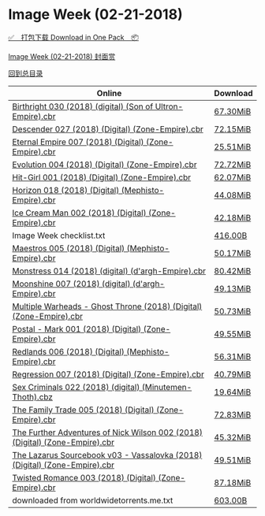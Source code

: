 # Image Week (02-21-2018)

[✅&emsp;打包下载 Download in One Pack&emsp;📦](https://pan.baidu.com/s/1dHgyReh)

[Image Week (02-21-2018) 封面赏](/https://github.com/alicewish/markdown/blob/master/cover/Image-Week-02-21-2018-Covers.md)



[回到总目录](https://github.com/alicewish/markdown/blob/master/Catalogs.md)



Online | Download
--- | ---
[Birthright 030 (2018) (digital) (Son of Ultron-Empire).cbr](https://github.com/alicewish/markdown/blob/master/comic/Birthright-030-2018-digital-Son-of-Ultron-Empire-cbr.md) | [67.30MiB](https://pan.baidu.com/s/1dHgyReh#list/path=%2FImage%20Week%202018%20Q1%2FImage%20Week%20%2802-21-2018%29%2F%E3%82%A4%E3%82%AF%E3%82%BB%E3%82%AB%E3%82%B3%E3%82%A6%E3%82%A4%E3%82%AA%E3%82%B5%E3%82%B3%E3%82%A4%E3%82%AD%E3%82%A2%E3%82%B1%E3%82%AF%E3%82%AA%E3%82%A6%E3%82%A8%E3%82%BB%E3%82%B9%E3%82%BF%E3%82%A4%E3%82%AB%E3%82%BF%E3%82%B1%E3%82%AD%E3%82%AA%E3%82%A2%E3%82%BF%E3%82%A4%E3%82%A2%E3%82%BD&parentPath=%2FImage%20Week%202018%20Q1)
[Descender 027 (2018) (Digital) (Zone-Empire).cbr](https://github.com/alicewish/markdown/blob/master/comic/Descender-027-2018-Digital-Zone-Empire-cbr.md) | [72.15MiB](https://pan.baidu.com/s/1dHgyReh#list/path=%2FImage%20Week%202018%20Q1%2FImage%20Week%20%2802-21-2018%29%2F%E3%82%A6%E3%82%A2%E3%82%AA%E3%82%B3%E3%82%A6%E3%82%AB%E3%82%A6%E3%82%A4%E3%82%AB%E3%82%AD%E3%82%AA%E3%82%AD%E3%82%AA%E3%82%B9%E3%82%AD%E3%82%AF%E3%82%AA%E3%82%AA%E3%82%A8%E3%82%A8%E3%82%BF%E3%82%BB%E3%82%B1%E3%82%AF%E3%82%AD%E3%82%BB%E3%82%A2%E3%82%A4%E3%82%B1%E3%82%AD%E3%82%AB%E3%82%BB&parentPath=%2FImage%20Week%202018%20Q1)
[Eternal Empire 007 (2018) (Digital) (Zone-Empire).cbr](https://github.com/alicewish/markdown/blob/master/comic/Eternal-Empire-007-2018-Digital-Zone-Empire-cbr.md) | [25.51MiB](https://pan.baidu.com/s/1dHgyReh#list/path=%2FImage%20Week%202018%20Q1%2FImage%20Week%20%2802-21-2018%29%2F%E3%82%BF%E3%82%BF%E3%82%A4%E3%82%A4%E3%82%B1%E3%82%B1%E3%82%A2%E3%82%BF%E3%82%AB%E3%82%B9%E3%82%B7%E3%82%B1%E3%82%B5%E3%82%B9%E3%82%AD%E3%82%A2%E3%82%AB%E3%82%AF%E3%82%A6%E3%82%B7%E3%82%AD%E3%82%B1%E3%82%A6%E3%82%B5%E3%82%AB%E3%82%B3%E3%82%BB%E3%82%A4%E3%82%A2%E3%82%AF%E3%82%BD%E3%82%B5&parentPath=%2FImage%20Week%202018%20Q1)
[Evolution 004 (2018) (Digital) (Zone-Empire).cbr](https://github.com/alicewish/markdown/blob/master/comic/Evolution-004-2018-Digital-Zone-Empire-cbr.md) | [72.72MiB](https://pan.baidu.com/s/1dHgyReh#list/path=%2FImage%20Week%202018%20Q1%2FImage%20Week%20%2802-21-2018%29%2F%E3%82%A2%E3%82%B5%E3%82%A4%E3%82%AD%E3%82%BD%E3%82%AA%E3%82%AB%E3%82%AF%E3%82%B5%E3%82%B3%E3%82%BD%E3%82%AF%E3%82%A2%E3%82%A4%E3%82%BF%E3%82%AA%E3%82%A8%E3%82%B1%E3%82%AB%E3%82%AB%E3%82%B1%E3%82%B3%E3%82%B3%E3%82%AA%E3%82%AD%E3%82%B1%E3%82%B5%E3%82%B5%E3%82%A2%E3%82%A6%E3%82%A8%E3%82%A2&parentPath=%2FImage%20Week%202018%20Q1)
[Hit-Girl 001 (2018) (Digital) (Zone-Empire).cbr](https://github.com/alicewish/markdown/blob/master/comic/Hit-Girl-001-2018-Digital-Zone-Empire-cbr.md) | [62.07MiB](https://pan.baidu.com/s/1dHgyReh#list/path=%2FImage%20Week%202018%20Q1%2FImage%20Week%20%2802-21-2018%29%2F%E3%82%BB%E3%82%AA%E3%82%B3%E3%82%A2%E3%82%A6%E3%82%B9%E3%82%B9%E3%82%AD%E3%82%AF%E3%82%A4%E3%82%B5%E3%82%B1%E3%82%A2%E3%82%BF%E3%82%AF%E3%82%A2%E3%82%BB%E3%82%AF%E3%82%AF%E3%82%BF%E3%82%AA%E3%82%A4%E3%82%B7%E3%82%BB%E3%82%A8%E3%82%AD%E3%82%BF%E3%82%AA%E3%82%BD%E3%82%B3%E3%82%BB%E3%82%A4&parentPath=%2FImage%20Week%202018%20Q1)
[Horizon 018 (2018) (Digital) (Mephisto-Empire).cbr](https://github.com/alicewish/markdown/blob/master/comic/Horizon-018-2018-Digital-Mephisto-Empire-cbr.md) | [44.08MiB](https://pan.baidu.com/s/1dHgyReh#list/path=%2FImage%20Week%202018%20Q1%2FImage%20Week%20%2802-21-2018%29%2F%E3%82%A8%E3%82%B7%E3%82%BB%E3%82%A4%E3%82%B9%E3%82%BD%E3%82%B7%E3%82%AA%E3%82%A6%E3%82%A2%E3%82%A8%E3%82%B1%E3%82%BB%E3%82%AF%E3%82%B5%E3%82%B3%E3%82%B3%E3%82%B1%E3%82%B5%E3%82%B3%E3%82%BF%E3%82%AF%E3%82%AD%E3%82%B7%E3%82%BD%E3%82%B9%E3%82%A2%E3%82%BD%E3%82%AA%E3%82%AD%E3%82%A4%E3%82%AF&parentPath=%2FImage%20Week%202018%20Q1)
[Ice Cream Man 002 (2018) (Digital) (Zone-Empire).cbr](https://github.com/alicewish/markdown/blob/master/comic/Ice-Cream-Man-002-2018-Digital-Zone-Empire-cbr.md) | [42.18MiB](https://pan.baidu.com/s/1dHgyReh#list/path=%2FImage%20Week%202018%20Q1%2FImage%20Week%20%2802-21-2018%29%2F%E3%82%B3%E3%82%AD%E3%82%BB%E3%82%AA%E3%82%A8%E3%82%B3%E3%82%BB%E3%82%B9%E3%82%B3%E3%82%A6%E3%82%BD%E3%82%B9%E3%82%BD%E3%82%BB%E3%82%BD%E3%82%AB%E3%82%B3%E3%82%A8%E3%82%A2%E3%82%BD%E3%82%BF%E3%82%B7%E3%82%B5%E3%82%AF%E3%82%B9%E3%82%AD%E3%82%A2%E3%82%BD%E3%82%A2%E3%82%AA%E3%82%A2%E3%82%AF&parentPath=%2FImage%20Week%202018%20Q1)
Image Week checklist.txt | [416.00B](https://pan.baidu.com/s/1dHgyReh#list/path=%2FImage%20Week%202018%20Q1%2FImage%20Week%20%2802-21-2018%29%2F%E3%82%BF%E3%82%B5%E3%82%A6%E3%82%BB%E3%82%B3%E3%82%AF%E3%82%BB%E3%82%AF%E3%82%B9%E3%82%BB%E3%82%AD%E3%82%B1%E3%82%A2%E3%82%B7%E3%82%AA%E3%82%B9%E3%82%AD%E3%82%A6%E3%82%A6%E3%82%B1%E3%82%BB%E3%82%A2%E3%82%B5%E3%82%B7%E3%82%B3%E3%82%AD%E3%82%A4%E3%82%A8%E3%82%BB%E3%82%AF%E3%82%AD%E3%82%BB&parentPath=%2FImage%20Week%202018%20Q1)
[Maestros 005 (2018) (Digital) (Mephisto-Empire).cbr](https://github.com/alicewish/markdown/blob/master/comic/Maestros-005-2018-Digital-Mephisto-Empire-cbr.md) | [50.17MiB](https://pan.baidu.com/s/1dHgyReh#list/path=%2FImage%20Week%202018%20Q1%2FImage%20Week%20%2802-21-2018%29%2F%E3%82%A6%E3%82%B3%E3%82%BF%E3%82%A8%E3%82%B3%E3%82%BF%E3%82%B1%E3%82%AB%E3%82%A2%E3%82%B9%E3%82%A6%E3%82%B1%E3%82%BB%E3%82%B1%E3%82%B5%E3%82%B1%E3%82%BD%E3%82%AA%E3%82%BF%E3%82%BD%E3%82%B5%E3%82%B5%E3%82%AB%E3%82%BF%E3%82%A2%E3%82%B5%E3%82%AF%E3%82%AF%E3%82%A8%E3%82%AB%E3%82%AF%E3%82%B3&parentPath=%2FImage%20Week%202018%20Q1)
[Monstress 014 (2018) (digital) (d'argh-Empire).cbr](https://github.com/alicewish/markdown/blob/master/comic/Monstress-014-2018-digital-dargh-Empire-cbr.md) | [80.42MiB](https://pan.baidu.com/s/1dHgyReh#list/path=%2FImage%20Week%202018%20Q1%2FImage%20Week%20%2802-21-2018%29%2F%E3%82%B7%E3%82%BF%E3%82%B3%E3%82%BB%E3%82%A4%E3%82%A8%E3%82%AA%E3%82%B9%E3%82%AF%E3%82%AF%E3%82%A8%E3%82%AB%E3%82%BD%E3%82%AD%E3%82%B9%E3%82%A2%E3%82%A4%E3%82%B5%E3%82%A4%E3%82%B9%E3%82%AF%E3%82%AD%E3%82%A4%E3%82%A6%E3%82%AB%E3%82%AD%E3%82%BD%E3%82%A2%E3%82%AB%E3%82%B9%E3%82%A8%E3%82%BB&parentPath=%2FImage%20Week%202018%20Q1)
[Moonshine 007 (2018) (digital) (d'argh-Empire).cbr](https://github.com/alicewish/markdown/blob/master/comic/Moonshine-007-2018-digital-dargh-Empire-cbr.md) | [49.13MiB](https://pan.baidu.com/s/1dHgyReh#list/path=%2FImage%20Week%202018%20Q1%2FImage%20Week%20%2802-21-2018%29%2F%E3%82%B9%E3%82%A4%E3%82%AD%E3%82%AA%E3%82%AD%E3%82%B1%E3%82%A8%E3%82%A2%E3%82%BB%E3%82%AD%E3%82%AB%E3%82%B9%E3%82%A8%E3%82%AF%E3%82%AD%E3%82%BB%E3%82%A8%E3%82%B3%E3%82%A6%E3%82%BF%E3%82%BD%E3%82%B9%E3%82%A6%E3%82%BB%E3%82%A6%E3%82%AF%E3%82%AA%E3%82%BD%E3%82%A6%E3%82%AD%E3%82%A8%E3%82%BB&parentPath=%2FImage%20Week%202018%20Q1)
[Multiple Warheads - Ghost Throne (2018) (Digital) (Zone-Empire).cbr](https://github.com/alicewish/markdown/blob/master/comic/Multiple-Warheads-Ghost-Throne-2018-Digital-Zone-Empire-cbr.md) | [50.73MiB](https://pan.baidu.com/s/1dHgyReh#list/path=%2FImage%20Week%202018%20Q1%2FImage%20Week%20%2802-21-2018%29%2F%E3%82%BF%E3%82%AF%E3%82%AA%E3%82%A8%E3%82%B5%E3%82%A8%E3%82%AB%E3%82%BD%E3%82%B7%E3%82%BD%E3%82%B3%E3%82%AD%E3%82%B1%E3%82%A4%E3%82%B9%E3%82%BD%E3%82%B1%E3%82%AA%E3%82%A8%E3%82%B9%E3%82%A8%E3%82%B3%E3%82%A4%E3%82%AB%E3%82%BD%E3%82%AB%E3%82%B5%E3%82%AB%E3%82%AF%E3%82%BB%E3%82%A8%E3%82%A4&parentPath=%2FImage%20Week%202018%20Q1)
[Postal - Mark 001 (2018) (Digital) (Zone-Empire).cbr](https://github.com/alicewish/markdown/blob/master/comic/Postal-Mark-001-2018-Digital-Zone-Empire-cbr.md) | [49.55MiB](https://pan.baidu.com/s/1dHgyReh#list/path=%2FImage%20Week%202018%20Q1%2FImage%20Week%20%2802-21-2018%29%2F%E3%82%B5%E3%82%B9%E3%82%A4%E3%82%B5%E3%82%BD%E3%82%A6%E3%82%BB%E3%82%B7%E3%82%AD%E3%82%BB%E3%82%AF%E3%82%BB%E3%82%BF%E3%82%AB%E3%82%BD%E3%82%B9%E3%82%A6%E3%82%A2%E3%82%A4%E3%82%B7%E3%82%AD%E3%82%A2%E3%82%B9%E3%82%AD%E3%82%AB%E3%82%B3%E3%82%B7%E3%82%AA%E3%82%AD%E3%82%BF%E3%82%B7%E3%82%AA&parentPath=%2FImage%20Week%202018%20Q1)
[Redlands 006 (2018) (Digital) (Mephisto-Empire).cbr](https://github.com/alicewish/markdown/blob/master/comic/Redlands-006-2018-Digital-Mephisto-Empire-cbr.md) | [56.31MiB](https://pan.baidu.com/s/1dHgyReh#list/path=%2FImage%20Week%202018%20Q1%2FImage%20Week%20%2802-21-2018%29%2F%E3%82%AA%E3%82%A8%E3%82%B3%E3%82%BB%E3%82%B1%E3%82%AD%E3%82%BD%E3%82%A6%E3%82%BF%E3%82%B9%E3%82%A2%E3%82%B9%E3%82%AD%E3%82%B3%E3%82%A4%E3%82%A2%E3%82%AB%E3%82%B3%E3%82%AF%E3%82%B1%E3%82%B7%E3%82%A2%E3%82%B5%E3%82%AA%E3%82%B3%E3%82%B3%E3%82%B1%E3%82%BF%E3%82%BF%E3%82%A2%E3%82%B9%E3%82%AA&parentPath=%2FImage%20Week%202018%20Q1)
[Regression 007 (2018) (Digital) (Zone-Empire).cbr](https://github.com/alicewish/markdown/blob/master/comic/Regression-007-2018-Digital-Zone-Empire-cbr.md) | [40.79MiB](https://pan.baidu.com/s/1dHgyReh#list/path=%2FImage%20Week%202018%20Q1%2FImage%20Week%20%2802-21-2018%29%2F%E3%82%B3%E3%82%AF%E3%82%AB%E3%82%A4%E3%82%BD%E3%82%BD%E3%82%A4%E3%82%BB%E3%82%A8%E3%82%A2%E3%82%AA%E3%82%AD%E3%82%B3%E3%82%AD%E3%82%A6%E3%82%B3%E3%82%AF%E3%82%A4%E3%82%B5%E3%82%AB%E3%82%AD%E3%82%A6%E3%82%B1%E3%82%BB%E3%82%A4%E3%82%BD%E3%82%B9%E3%82%BB%E3%82%BF%E3%82%BB%E3%82%B3%E3%82%AF&parentPath=%2FImage%20Week%202018%20Q1)
[Sex Criminals 022 (2018) (digital) (Minutemen-Thoth).cbz](https://github.com/alicewish/markdown/blob/master/comic/Sex-Criminals-022-2018-digital-Minutemen-Thoth-cbz.md) | [19.64MiB](https://pan.baidu.com/s/1dHgyReh#list/path=%2FImage%20Week%202018%20Q1%2FImage%20Week%20%2802-21-2018%29%2F%E3%82%B3%E3%82%AB%E3%82%A2%E3%82%B7%E3%82%AA%E3%82%AF%E3%82%BB%E3%82%AA%E3%82%AF%E3%82%A4%E3%82%A4%E3%82%AB%E3%82%AB%E3%82%B5%E3%82%A8%E3%82%A8%E3%82%B5%E3%82%AD%E3%82%AA%E3%82%AA%E3%82%A6%E3%82%B5%E3%82%B7%E3%82%B3%E3%82%A4%E3%82%B9%E3%82%AD%E3%82%A4%E3%82%AB%E3%82%B5%E3%82%B3%E3%82%B5&parentPath=%2FImage%20Week%202018%20Q1)
[The Family Trade 005 (2018) (Digital) (Zone-Empire).cbr](https://github.com/alicewish/markdown/blob/master/comic/Family-Trade-005-2018-Digital-Zone-Empire-cbr.md) | [72.83MiB](https://pan.baidu.com/s/1dHgyReh#list/path=%2FImage%20Week%202018%20Q1%2FImage%20Week%20%2802-21-2018%29%2F%E3%82%AD%E3%82%BD%E3%82%B5%E3%82%AB%E3%82%B3%E3%82%AD%E3%82%BD%E3%82%AF%E3%82%B1%E3%82%B3%E3%82%B1%E3%82%A2%E3%82%BF%E3%82%A4%E3%82%B3%E3%82%B1%E3%82%B9%E3%82%A4%E3%82%AF%E3%82%B9%E3%82%BB%E3%82%BF%E3%82%AA%E3%82%A8%E3%82%B3%E3%82%B7%E3%82%B3%E3%82%B3%E3%82%AB%E3%82%BF%E3%82%B7%E3%82%BB&parentPath=%2FImage%20Week%202018%20Q1)
[The Further Adventures of Nick Wilson 002 (2018) (Digital) (Zone-Empire).cbr](https://github.com/alicewish/markdown/blob/master/comic/Further-Adventures-of-Nick-Wilson-002-2018-Digital-Zone-Empire-cbr.md) | [45.32MiB](https://pan.baidu.com/s/1dHgyReh#list/path=%2FImage%20Week%202018%20Q1%2FImage%20Week%20%2802-21-2018%29%2F%E3%82%AB%E3%82%B7%E3%82%B9%E3%82%BF%E3%82%A2%E3%82%BD%E3%82%B7%E3%82%A6%E3%82%AB%E3%82%A4%E3%82%AA%E3%82%B7%E3%82%B9%E3%82%AF%E3%82%A6%E3%82%A2%E3%82%BD%E3%82%B3%E3%82%AF%E3%82%A8%E3%82%B3%E3%82%BB%E3%82%A2%E3%82%AA%E3%82%B7%E3%82%B7%E3%82%A8%E3%82%BD%E3%82%B1%E3%82%BB%E3%82%B5%E3%82%BF&parentPath=%2FImage%20Week%202018%20Q1)
[The Lazarus Sourcebook v03 - Vassalovka (2018) (Digital) (Zone-Empire).cbr](https://github.com/alicewish/markdown/blob/master/comic/Lazarus-Sourcebook-v03-Vassalovka-2018-Digital-Zone-Empire-cbr.md) | [49.51MiB](https://pan.baidu.com/s/1dHgyReh#list/path=%2FImage%20Week%202018%20Q1%2FImage%20Week%20%2802-21-2018%29%2F%E3%82%B1%E3%82%B9%E3%82%A6%E3%82%B3%E3%82%AB%E3%82%BF%E3%82%BF%E3%82%B9%E3%82%AA%E3%82%BF%E3%82%AD%E3%82%A8%E3%82%B3%E3%82%B7%E3%82%BB%E3%82%AD%E3%82%A8%E3%82%B5%E3%82%B3%E3%82%BF%E3%82%AF%E3%82%B7%E3%82%BB%E3%82%B7%E3%82%A4%E3%82%B1%E3%82%B7%E3%82%A4%E3%82%BF%E3%82%BB%E3%82%BF%E3%82%AD&parentPath=%2FImage%20Week%202018%20Q1)
[Twisted Romance 003 (2018) (Digital) (Zone-Empire).cbr](https://github.com/alicewish/markdown/blob/master/comic/Twisted-Romance-003-2018-Digital-Zone-Empire-cbr.md) | [87.18MiB](https://pan.baidu.com/s/1dHgyReh#list/path=%2FImage%20Week%202018%20Q1%2FImage%20Week%20%2802-21-2018%29%2F%E3%82%BB%E3%82%AF%E3%82%BF%E3%82%B9%E3%82%AB%E3%82%B7%E3%82%A2%E3%82%B9%E3%82%AA%E3%82%AD%E3%82%AD%E3%82%A2%E3%82%AB%E3%82%AB%E3%82%B1%E3%82%BB%E3%82%B7%E3%82%BD%E3%82%A8%E3%82%A6%E3%82%BB%E3%82%B5%E3%82%A6%E3%82%B9%E3%82%A4%E3%82%A8%E3%82%BD%E3%82%B7%E3%82%A6%E3%82%AD%E3%82%A8%E3%82%B3&parentPath=%2FImage%20Week%202018%20Q1)
downloaded from worldwidetorrents.me.txt | [603.00B](https://pan.baidu.com/s/1dHgyReh#list/path=%2FImage%20Week%202018%20Q1%2FImage%20Week%20%2802-21-2018%29%2F%E3%82%AA%E3%82%B5%E3%82%B7%E3%82%BB%E3%82%BF%E3%82%A6%E3%82%B3%E3%82%A2%E3%82%B9%E3%82%AF%E3%82%A4%E3%82%B9%E3%82%AF%E3%82%B3%E3%82%BD%E3%82%A4%E3%82%B5%E3%82%A8%E3%82%AB%E3%82%A4%E3%82%AD%E3%82%A4%E3%82%B3%E3%82%B9%E3%82%AF%E3%82%A2%E3%82%B1%E3%82%B5%E3%82%AA%E3%82%B5%E3%82%B9%E3%82%BF&parentPath=%2FImage%20Week%202018%20Q1)
